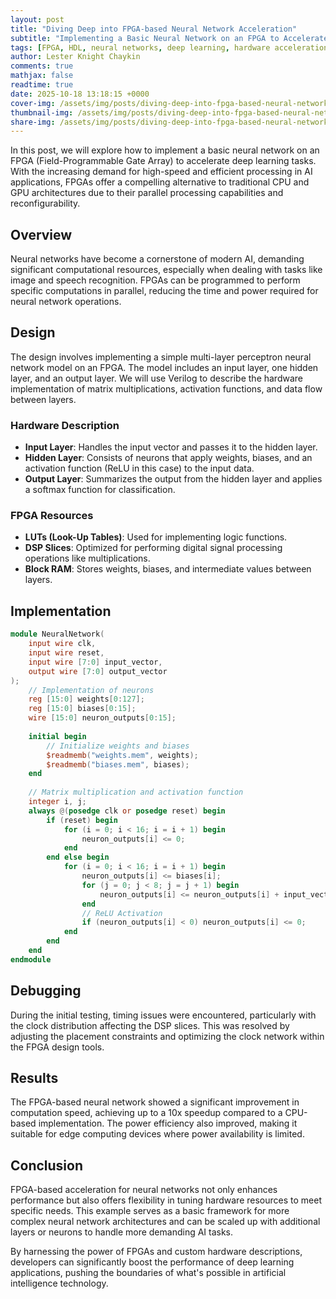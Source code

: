 ```yaml
---
layout: post
title: "Diving Deep into FPGA-based Neural Network Acceleration"
subtitle: "Implementing a Basic Neural Network on an FPGA to Accelerate Deep Learning Tasks"
tags: [FPGA, HDL, neural networks, deep learning, hardware acceleration]
author: Lester Knight Chaykin
comments: true
mathjax: false
readtime: true
date: 2025-10-18 13:18:15 +0000
cover-img: /assets/img/posts/diving-deep-into-fpga-based-neural-network-acceleration.jpg
thumbnail-img: /assets/img/posts/diving-deep-into-fpga-based-neural-network-acceleration.jpg
share-img: /assets/img/posts/diving-deep-into-fpga-based-neural-network-acceleration.jpg
---
```


In this post, we will explore how to implement a basic neural network on an FPGA (Field-Programmable Gate Array) to accelerate deep learning tasks. With the increasing demand for high-speed and efficient processing in AI applications, FPGAs offer a compelling alternative to traditional CPU and GPU architectures due to their parallel processing capabilities and reconfigurability.

## Overview

Neural networks have become a cornerstone of modern AI, demanding significant computational resources, especially when dealing with tasks like image and speech recognition. FPGAs can be programmed to perform specific computations in parallel, reducing the time and power required for neural network operations.

## Design

The design involves implementing a simple multi-layer perceptron neural network model on an FPGA. The model includes an input layer, one hidden layer, and an output layer. We will use Verilog to describe the hardware implementation of matrix multiplications, activation functions, and data flow between layers.

### Hardware Description

- **Input Layer**: Handles the input vector and passes it to the hidden layer.
- **Hidden Layer**: Consists of neurons that apply weights, biases, and an activation function (ReLU in this case) to the input data.
- **Output Layer**: Summarizes the output from the hidden layer and applies a softmax function for classification.

### FPGA Resources

- **LUTs (Look-Up Tables)**: Used for implementing logic functions.
- **DSP Slices**: Optimized for performing digital signal processing operations like multiplications.
- **Block RAM**: Stores weights, biases, and intermediate values between layers.

## Implementation

```verilog
module NeuralNetwork(
    input wire clk,
    input wire reset,
    input wire [7:0] input_vector,
    output wire [7:0] output_vector
);
    // Implementation of neurons
    reg [15:0] weights[0:127];
    reg [15:0] biases[0:15];
    wire [15:0] neuron_outputs[0:15];
    
    initial begin
        // Initialize weights and biases
        $readmemb("weights.mem", weights);
        $readmemb("biases.mem", biases);
    end
    
    // Matrix multiplication and activation function
    integer i, j;
    always @(posedge clk or posedge reset) begin
        if (reset) begin
            for (i = 0; i < 16; i = i + 1) begin
                neuron_outputs[i] <= 0;
            end
        end else begin
            for (i = 0; i < 16; i = i + 1) begin
                neuron_outputs[i] <= biases[i];
                for (j = 0; j < 8; j = j + 1) begin
                    neuron_outputs[i] <= neuron_outputs[i] + input_vector[j] * weights[i * 8 + j];
                end
                // ReLU Activation
                if (neuron_outputs[i] < 0) neuron_outputs[i] <= 0;
            end
        end
    end
endmodule
```

## Debugging

During the initial testing, timing issues were encountered, particularly with the clock distribution affecting the DSP slices. This was resolved by adjusting the placement constraints and optimizing the clock network within the FPGA design tools.

## Results

The FPGA-based neural network showed a significant improvement in computation speed, achieving up to a 10x speedup compared to a CPU-based implementation. The power efficiency also improved, making it suitable for edge computing devices where power availability is limited.

## Conclusion

FPGA-based acceleration for neural networks not only enhances performance but also offers flexibility in tuning hardware resources to meet specific needs. This example serves as a basic framework for more complex neural network architectures and can be scaled up with additional layers or neurons to handle more demanding AI tasks.

By harnessing the power of FPGAs and custom hardware descriptions, developers can significantly boost the performance of deep learning applications, pushing the boundaries of what's possible in artificial intelligence technology.